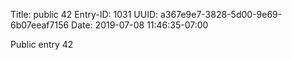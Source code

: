 Title: public 42
Entry-ID: 1031
UUID: a367e9e7-3828-5d00-9e69-6b07eeaf7156
Date: 2019-07-08 11:46:35-07:00

Public entry 42
